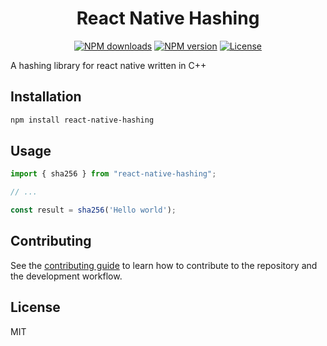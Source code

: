 <h1 align="center">React Native Hashing</h2>

<p align="center">
  <a href="https://www.npmjs.com/package/react-native-hashing"><img src="https://img.shields.io/npm/dm/react-native-hashing.svg?style=flat-square" alt="NPM downloads"></a>
  <a href="https://www.npmjs.com/package/react-native-hashing"><img src="https://img.shields.io/npm/v/react-native-hashing.svg?style=flat-square" alt="NPM version"></a>
  <a href="/LICENSE"><img src="https://img.shields.io/npm/l/react-native-hashing.svg?style=flat-square" alt="License"></a>
</p>

A hashing library for react native written in C++

## Installation

```sh
npm install react-native-hashing
```

## Usage

```js
import { sha256 } from "react-native-hashing";

// ...

const result = sha256('Hello world');
```

## Contributing

See the [contributing guide](CONTRIBUTING.md) to learn how to contribute to the repository and the development workflow.

## License

MIT
